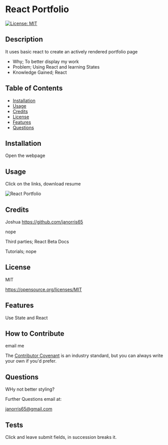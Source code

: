 # React Portfolio
[![License: MIT](https://img.shields.io/badge/License-MIT-yellow.svg)](https://opensource.org/licenses/MIT)

## Description
    
It uses basic react to create an actively rendered portfolio page
- Why; To better display my work 
- Problem; Using React and learning States
- Knowledge Gained; React
    
## Table of Contents 
    
- [Installation](#installation)
- [Usage](#usage)
- [Credits](#credits)
- [License](#license)
- [Features](#features)
- [Questions](#questions)
    
## Installation
    
Open the webpage
    
## Usage
    
Click on the links, download resume
    
    
![React Portfolio](assets/WebCaptureReactPort.jpeg)
    
    
## Credits

Joshua
https://github.com/janorris65
    
nope
    
Third parties; React Beta Docs
    
Tutorials; nope
    
## License
    
MIT

https://opensource.org/licenses/MIT
    
## Features
    
Use State and React
    
## How to Contribute
    
email me
    
The [Contributor Covenant](https://www.contributor-covenant.org/) is an industry standard, but you can always write your own if you'd prefer.
    
## Questions

WHy not better styling?

Further Questions email at:

janorris65@gmail.com

## Tests
    
Click and leave submit fields, in succession breaks it.